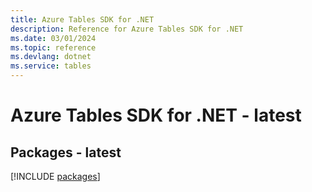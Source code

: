 ```yaml
---
title: Azure Tables SDK for .NET
description: Reference for Azure Tables SDK for .NET
ms.date: 03/01/2024
ms.topic: reference
ms.devlang: dotnet
ms.service: tables
---
```

# Azure Tables SDK for .NET - latest
## Packages - latest
[!INCLUDE [packages](tables-index.md)]
